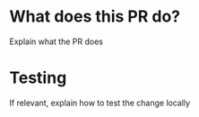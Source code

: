 # What does this PR do?

Explain what the PR does

# Testing

If relevant, explain how to test the change locally